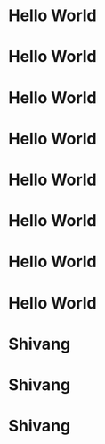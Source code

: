 # Hello World
# Hello World
# Hello World
# Hello World
# Hello World
# Hello World
# Hello World
# Hello World
# Shivang
# Shivang
# Shivang
